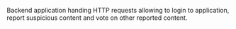 Backend application handing HTTP requests allowing to login to application, report suspicious content and vote on other reported content.

